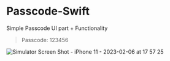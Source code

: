 # Passcode-Swift
Simple Passcode UI part + Functionality

> Passcode: 123456

![Simulator Screen Shot - iPhone 11 - 2023-02-06 at 17 57 25](https://user-images.githubusercontent.com/63160825/216972246-d63556ad-581d-43c5-8951-d5b022a2091b.png)
